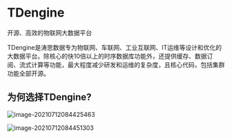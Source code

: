 # TDengine

开源、高效的物联网大数据平台

TDengine是涛思数据专为物联网、车联网、工业互联网、IT运维等设计和优化的大数据平台。除核心的快10倍以上的时序数据库功能外，还提供缓存、数据订阅、流式计算等功能，最大程度减少研发和运维的复杂度，且核心代码，包括集群功能全部开源。

## 为何选择TDengine?

![image-20210712084425463](https://gitee.com/AiShiYuShiJiePingXing/img/raw/master/img/image-20210712084425463.png)

![image-20210712084451303](https://gitee.com/AiShiYuShiJiePingXing/img/raw/master/img/image-20210712084451303.png)